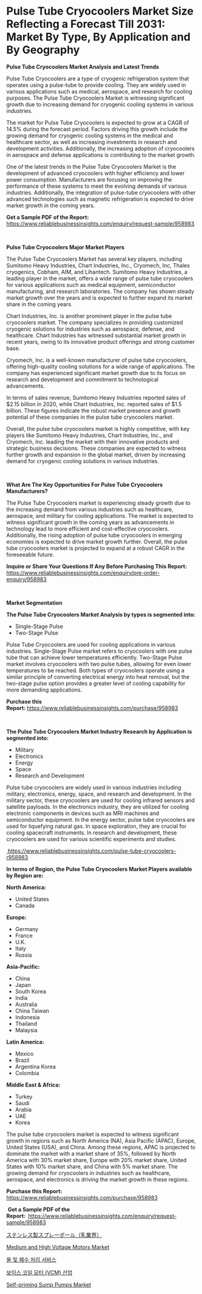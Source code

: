 <p><h1>Pulse Tube Cryocoolers Market Size Reflecting a Forecast Till 2031: Market By Type, By Application and By Geography</h1></p><p><strong>Pulse Tube Cryocoolers Market Analysis and Latest Trends</strong></p>
<p><p>Pulse Tube Cryocoolers are a type of cryogenic refrigeration system that operates using a pulse-tube to provide cooling. They are widely used in various applications such as medical, aerospace, and research for cooling purposes. The Pulse Tube Cryocoolers Market is witnessing significant growth due to increasing demand for cryogenic cooling systems in various industries.</p><p>The market for Pulse Tube Cryocoolers is expected to grow at a CAGR of 14.5% during the forecast period. Factors driving this growth include the growing demand for cryogenic cooling systems in the medical and healthcare sector, as well as increasing investments in research and development activities. Additionally, the increasing adoption of cryocoolers in aerospace and defense applications is contributing to the market growth.</p><p>One of the latest trends in the Pulse Tube Cryocoolers Market is the development of advanced cryocoolers with higher efficiency and lower power consumption. Manufacturers are focusing on improving the performance of these systems to meet the evolving demands of various industries. Additionally, the integration of pulse-tube cryocoolers with other advanced technologies such as magnetic refrigeration is expected to drive market growth in the coming years.</p></p>
<p><strong>Get a Sample PDF of the Report:&nbsp;</strong> <a href="https://www.reliablebusinessinsights.com/enquiry/request-sample/958983">https://www.reliablebusinessinsights.com/enquiry/request-sample/958983</a></p>
<p>&nbsp;</p>
<p><strong>Pulse Tube Cryocoolers Major Market Players</strong></p>
<p><p>The Pulse Tube Cryocoolers Market has several key players, including Sumitomo Heavy Industries, Chart Industries, Inc., Cryomech, Inc, Thales cryogenics, Cobham, AIM, and Lihantech. Sumitomo Heavy Industries, a leading player in the market, offers a wide range of pulse tube cryocoolers for various applications such as medical equipment, semiconductor manufacturing, and research laboratories. The company has shown steady market growth over the years and is expected to further expand its market share in the coming years.</p><p>Chart Industries, Inc. is another prominent player in the pulse tube cryocoolers market. The company specializes in providing customized cryogenic solutions for industries such as aerospace, defense, and healthcare. Chart Industries has witnessed substantial market growth in recent years, owing to its innovative product offerings and strong customer base.</p><p>Cryomech, Inc. is a well-known manufacturer of pulse tube cryocoolers, offering high-quality cooling solutions for a wide range of applications. The company has experienced significant market growth due to its focus on research and development and commitment to technological advancements.</p><p>In terms of sales revenue, Sumitomo Heavy Industries reported sales of $2.15 billion in 2020, while Chart Industries, Inc. reported sales of $1.5 billion. These figures indicate the robust market presence and growth potential of these companies in the pulse tube cryocoolers market.</p><p>Overall, the pulse tube cryocoolers market is highly competitive, with key players like Sumitomo Heavy Industries, Chart Industries, Inc., and Cryomech, Inc. leading the market with their innovative products and strategic business decisions. These companies are expected to witness further growth and expansion in the global market, driven by increasing demand for cryogenic cooling solutions in various industries.</p></p>
<p>&nbsp;</p>
<p><strong>What Are The Key Opportunities For Pulse Tube Cryocoolers Manufacturers?</strong></p>
<p><p>The Pulse Tube Cryocoolers market is experiencing steady growth due to the increasing demand from various industries such as healthcare, aerospace, and military for cooling applications. The market is expected to witness significant growth in the coming years as advancements in technology lead to more efficient and cost-effective cryocoolers. Additionally, the rising adoption of pulse tube cryocoolers in emerging economies is expected to drive market growth further. Overall, the pulse tube cryocoolers market is projected to expand at a robust CAGR in the foreseeable future.</p></p>
<p><strong>Inquire or Share Your Questions If Any Before Purchasing This Report:</strong> <a href="https://www.reliablebusinessinsights.com/enquiry/pre-order-enquiry/958983">https://www.reliablebusinessinsights.com/enquiry/pre-order-enquiry/958983</a></p>
<p>&nbsp;</p>
<p><strong>Market Segmentation</strong></p>
<p><strong>The Pulse Tube Cryocoolers Market Analysis by types is segmented into:</strong></p>
<p><ul><li>Single-Stage Pulse</li><li>Two-Stage Pulse</li></ul></p>
<p><p>Pulse Tube Cryocoolers are used for cooling applications in various industries. Single-Stage Pulse market refers to cryocoolers with one pulse tube that can achieve lower temperatures efficiently. Two-Stage Pulse market involves cryocoolers with two pulse tubes, allowing for even lower temperatures to be reached. Both types of cryocoolers operate using a similar principle of converting electrical energy into heat removal, but the two-stage pulse option provides a greater level of cooling capability for more demanding applications.</p></p>
<p><strong>Purchase this Report:&nbsp;</strong><a href="https://www.reliablebusinessinsights.com/purchase/958983">https://www.reliablebusinessinsights.com/purchase/958983</a></p>
<p>&nbsp;</p>
<p><strong>The Pulse Tube Cryocoolers Market Industry Research by Application is segmented into:</strong></p>
<p><ul><li>Military</li><li>Electronics</li><li>Energy</li><li>Space</li><li>Research and Development</li></ul></p>
<p><p>Pulse tube cryocoolers are widely used in various industries including military, electronics, energy, space, and research and development. In the military sector, these cryocoolers are used for cooling infrared sensors and satellite payloads. In the electronics industry, they are utilized for cooling electronic components in devices such as MRI machines and semiconductor equipment. In the energy sector, pulse tube cryocoolers are used for liquefying natural gas. In space exploration, they are crucial for cooling spacecraft instruments. In research and development, these cryocoolers are used for various scientific experiments and studies.</p></p>
<p><a href="https://www.reliablebusinessinsights.com/pulse-tube-cryocoolers-r958983">&nbsp;https://www.reliablebusinessinsights.com/pulse-tube-cryocoolers-r958983</a></p>
<p><strong>In terms of Region, the Pulse Tube Cryocoolers Market Players available by Region are:</strong></p>
<p>
    <p> <strong> North America: </strong>
        <ul>
            <li>United States</li>
            <li>Canada</li>
        </ul>
        </p> 
    <p> <strong> Europe: </strong>
        <ul>
            <li>Germany</li>
            <li>France</li>
            <li>U.K.</li>
            <li>Italy</li>
            <li>Russia</li>
        </ul>
        </p> 
    <p> <strong> Asia-Pacific: </strong>
        <ul>
            <li>China</li>
            <li>Japan</li>
            <li>South Korea</li>
            <li>India</li>
            <li>Australia</li>
            <li>China Taiwan</li>
            <li>Indonesia</li>
            <li>Thailand</li>
            <li>Malaysia</li>
        </ul>
        </p> 
    <p> <strong> Latin America: </strong>
        <ul>
            <li>Mexico</li>
            <li>Brazil</li>
            <li>Argentina Korea</li>
            <li>Colombia</li>
        </ul>
        </p> 
    <p> <strong> Middle East & Africa: </strong>
        <ul>
            <li>Turkey</li>
            <li>Saudi</li>
            <li>Arabia</li>
            <li>UAE</li>
            <li>Korea</li>
        </ul>
    </p>
    </p>
<p><p>The pulse tube cryocoolers market is expected to witness significant growth in regions such as North America (NA), Asia Pacific (APAC), Europe, United States (USA), and China. Among these regions, APAC is projected to dominate the market with a market share of 35%, followed by North America with 30% market share, Europe with 20% market share, United States with 10% market share, and China with 5% market share. The growing demand for cryocoolers in industries such as healthcare, aerospace, and electronics is driving the market growth in these regions.</p></p>
<p><strong>Purchase this Report: </strong><a href="https://www.reliablebusinessinsights.com/purchase/958983">https://www.reliablebusinessinsights.com/purchase/958983</a></p>
<p>&nbsp;<strong>Get a Sample PDF of the Report:&nbsp;&nbsp;</strong><a href="https://www.reliablebusinessinsights.com/enquiry/request-sample/958983">https://www.reliablebusinessinsights.com/enquiry/request-sample/958983</a></p>
<p><strong></strong></p>
<p><p><a href="https://github.com/KenyonJohns/Market-Research-Report-List-1/blob/main/4065850167805.md">ステンレス製スプレーボール（乳業界）</a></p><p><a href="https://github.com/rionkhanvai01/Market-Research-Report-List-1/blob/main/medium-and-high-voltage-motors-market.md">Medium and High Voltage Motors Market</a></p><p><a href="https://github.com/mofijurk071/Market-Research-Report-List-1/blob/main/7334979181374.md">물 및 폐수 처리 서비스</a></p><p><a href="https://github.com/alfitoms13/Market-Research-Report-List-1/blob/main/2896081181373.md">보이스 코일 모터 (VCM) 산업</a></p><p><a href="https://github.com/haleemasakdiya1/Market-Research-Report-List-1/blob/main/self-priming-sump-pumps-market.md">Self-priming Sump Pumps Market</a></p></p>